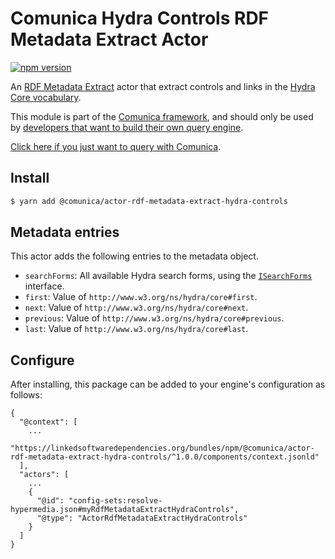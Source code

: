 # Comunica Hydra Controls RDF Metadata Extract Actor

[![npm version](https://badge.fury.io/js/%40comunica%2Factor-rdf-metadata-extract-hydra-controls.svg)](https://www.npmjs.com/package/@comunica/actor-rdf-metadata-extract-hydra-controls)

An [RDF Metadata Extract](https://github.com/comunica/comunica/tree/master/packages/bus-rdf-metadata-extract) actor that
extract controls and links in the [Hydra Core vocabulary](https://www.hydra-cg.com/spec/latest/core/).

This module is part of the [Comunica framework](https://github.com/comunica/comunica),
and should only be used by [developers that want to build their own query engine](https://comunica.dev/docs/modify/).

[Click here if you just want to query with Comunica](https://comunica.dev/docs/query/).

## Install

```bash
$ yarn add @comunica/actor-rdf-metadata-extract-hydra-controls
```

## Metadata entries

This actor adds the following entries to the metadata object.

* `searchForms`: All available Hydra search forms, using the [`ISearchForms`](https://comunica.github.io/comunica/interfaces/actor_rdf_metadata_extract_hydra_controls.isearchforms-1.html) interface.
* `first`: Value of `http://www.w3.org/ns/hydra/core#first`.
* `next`: Value of `http://www.w3.org/ns/hydra/core#next`.
* `previous`: Value of `http://www.w3.org/ns/hydra/core#previous`.
* `last`: Value of `http://www.w3.org/ns/hydra/core#last`.

## Configure

After installing, this package can be added to your engine's configuration as follows:
```text
{
  "@context": [
    ...
    "https://linkedsoftwaredependencies.org/bundles/npm/@comunica/actor-rdf-metadata-extract-hydra-controls/^1.0.0/components/context.jsonld"  
  ],
  "actors": [
    ...
    {
      "@id": "config-sets:resolve-hypermedia.json#myRdfMetadataExtractHydraControls",
      "@type": "ActorRdfMetadataExtractHydraControls"
    }
  ]
}
```
